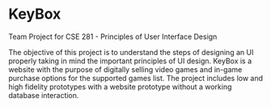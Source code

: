 # KeyBox
Team Project for CSE 281 - Principles of User Interface Design 

The objective of this project is to understand the steps of designing an UI properly taking in mind the important principles of UI design. KeyBox is a website with the purpose of digitally selling video games and in-game purchase options for the supported games list. The project includes low and high fidelity prototypes with a website prototype without a working database interaction.
